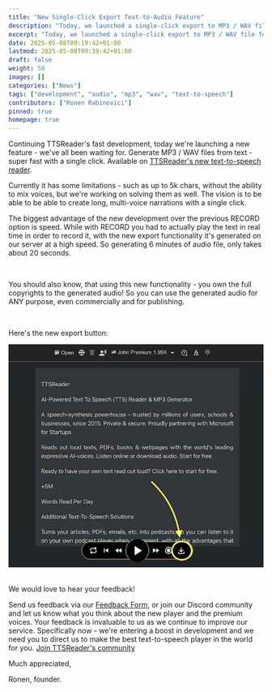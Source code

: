 ```yaml
---
title: "New Single-Click Export Text-to-Audio Feature"
description: "Today, we launched a single-click export to MP3 / WAV file feature."
excerpt: "Today, we launched a single-click export to MP3 / WAV file feature."
date: 2025-05-08T09:19:42+01:00
lastmod: 2025-05-08T09:19:42+01:00
draft: false
weight: 50
images: []
categories: ["News"]
tags: ["development", "audio", "mp3", "wav", "text-to-speech"]
contributors: ["Ronen Rabinovici"]
pinned: true
homepage: true
---
```


Continuing TTSReader's fast development, today we're launching a new feature - we've all been waiting for. Generate MP3 / WAV files from text - super fast with a single click. Available on [TTSReader's new text-to-speech reader](https://ttsreader.com/player/).

Currently it has some limitations - such as up to 5k chars, without the ability to mix voices, but we're working on solving them as well. The vision is to be able to be able to create long, multi-voice narrations with a single click.

The biggest advantage of the new development over the previous RECORD option is speed. While with RECORD you had to actually play the text in real time in order to record it, with the new export functionality it's generated on our server at a high speed. So generating 6 minutes of audio file, only takes about 20 seconds.

<br/>

You should also know, that using this new functionality - you own the full copyrights to the generated audio! So you can use the generated audio for ANY purpose, even commercially and for publishing.

<br/>

Here's the new export button:
<br/>

![export_button.jpg](export_button.jpg 'New export text-to-audio button')

<br/>
We would love to hear your feedback!

Send us feedback via our <a href="https://docs.google.com/forms/d/e/1FAIpQLSecnm9ZnFje9S6OSSQqP4Ts4av-hSmhAUbuLvQAojWUdckAtg/viewform?usp=sf_link" target="_blank">Feedback Form</a>, or join our Discord community and let us know what you think about the new player and the premium voices. Your feedback is invaluable to us as we continue to improve our service. Specifically now - we're entering a boost in development and we need you to direct us to make the best text-to-speech player in the world for you. [Join TTSReader's community](https://discord.gg/GQT5f5kM)

Much appreciated,

Ronen, founder.

